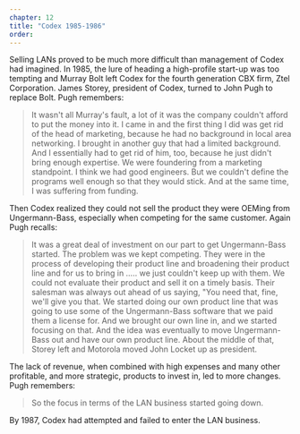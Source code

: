 ```yaml
---
chapter: 12
title: "Codex 1985-1986"
order: 
---
```


Selling LANs proved to be much more difficult than management of Codex had imagined. In 1985, the lure of heading a high-profile start-up was too tempting and Murray Bolt left Codex for the fourth generation CBX firm, Ztel Corporation. James Storey, president of Codex, turned to John Pugh to replace Bolt. Pugh remembers:

>It wasn't all Murray's fault, a lot of it was the company couldn't afford to put the money into it. I came in and the first thing I did was get rid of the head of marketing, because he had no background in local area networking. I brought in another guy that had a limited background. And I essentially had to get rid of him, too, because he just didn't bring enough expertise. We were foundering from a marketing standpoint. I think we had good engineers. But we couldn't define the programs well enough so that they would stick. And at the same time, I was suffering from funding.

Then Codex realized they could not sell the product they were OEMing from Ungermann-Bass, especially when competing for the same customer. Again Pugh recalls:

>It was a great deal of investment on our part to get Ungermann-Bass started. The problem was we kept competing. They were in the process of developing their product line and broadening their product line and for us to bring in ….. we just couldn't keep up with them. We could not evaluate their product and sell it on a timely basis.  Their salesman was always out ahead of us saying, "You need that, fine, we'll give you that. We started doing our own product line that was going to use some of the Ungermann-Bass software that we paid them a license for. And we brought our own line in, and we started focusing on that. And the idea was eventually to move Ungermann-Bass out and have our own product line. About the middle of that, Storey left and Motorola moved John Locket up as president.

The lack of revenue, when combined with high expenses and many other profitable, and more strategic, products to invest in, led to more changes. Pugh remembers:

>So the focus in terms of the LAN business started going down.

By 1987, Codex had attempted and failed to enter the LAN business.

